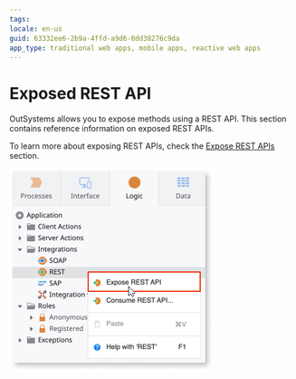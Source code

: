 ```yaml
---
tags: 
locale: en-us
guid: 63332ee6-2b9a-4ffd-a9d6-0dd38276c9da
app_type: traditional web apps, mobile apps, reactive web apps
---
```


# Exposed REST API

OutSystems allows you to expose methods using a REST API. This section contains reference information on exposed REST APIs.

To learn more about exposing REST APIs, check the [Expose REST APIs](../../../../extensibility-and-integration/rest/expose-rest-apis/intro.md) section.

![Expose REST API option](images/exposed-rest-api-ss.png)
